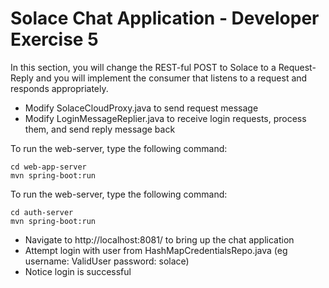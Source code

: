 # Solace Chat Application - Developer Exercise 5

In this section, you will change the REST-ful POST to Solace to a Request-Reply and you will implement the consumer that listens to a request and responds appropriately.

* Modify SolaceCloudProxy.java to send request message
* Modify LoginMessageReplier.java to receive login requests, process them, and send reply message back

To run the web-server, type the following command:

```
cd web-app-server
mvn spring-boot:run
```

To run the web-server, type the following command:

```
cd auth-server
mvn spring-boot:run
```

* Navigate to http://localhost:8081/ to bring up the chat application
* Attempt login with user from HashMapCredentialsRepo.java (eg username: ValidUser password: solace)
* Notice login is successful
